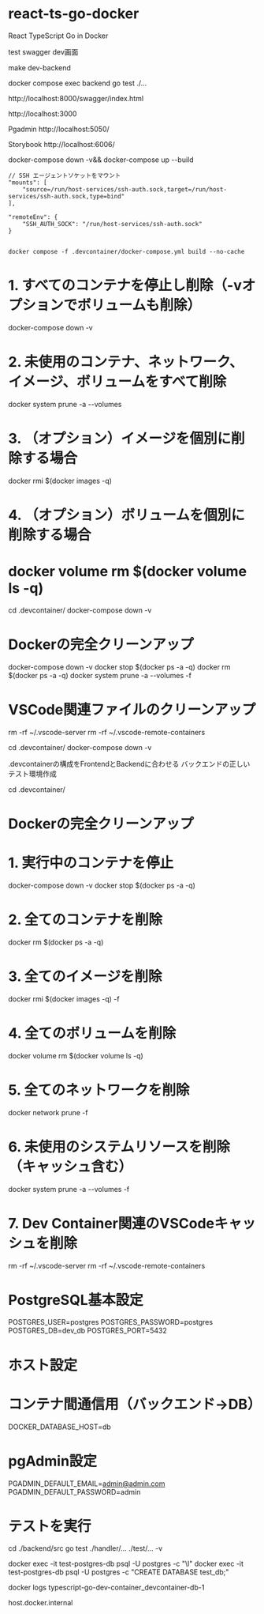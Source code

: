 # react-ts-go-docker
React TypeScript Go in Docker 

test
swagger
dev画面



make dev-backend


docker compose exec backend go test ./...

http://localhost:8000/swagger/index.html

http://localhost:3000

Pgadmin
http://localhost:5050/


Storybook
http://localhost:6006/

docker-compose down -v&& docker-compose up --build

	// SSH エージェントソケットをマウント
	"mounts": [
		"source=/run/host-services/ssh-auth.sock,target=/run/host-services/ssh-auth.sock,type=bind"
	],

	"remoteEnv": {
		"SSH_AUTH_SOCK": "/run/host-services/ssh-auth.sock"
	}


	docker compose -f .devcontainer/docker-compose.yml build --no-cache


# 1. すべてのコンテナを停止し削除（-vオプションでボリュームも削除）
docker-compose down -v

# 2. 未使用のコンテナ、ネットワーク、イメージ、ボリュームをすべて削除
docker system prune -a --volumes

# 3. （オプション）イメージを個別に削除する場合
docker rmi $(docker images -q)

# 4. （オプション）ボリュームを個別に削除する場合
docker volume rm $(docker volume ls -q)
================

cd .devcontainer/
docker-compose down -v


# Dockerの完全クリーンアップ
docker-compose down -v
docker stop $(docker ps -a -q)
docker rm $(docker ps -a -q)
docker system prune -a --volumes -f

# VSCode関連ファイルのクリーンアップ
rm -rf ~/.vscode-server
rm -rf ~/.vscode-remote-containers



cd .devcontainer/
docker-compose down -v

.devcontainerの構成をFrontendとBackendに合わせる
バックエンドの正しいテスト環境作成







cd .devcontainer/
# Dockerの完全クリーンアップ
# 1. 実行中のコンテナを停止
docker-compose down -v
docker stop $(docker ps -a -q)

# 2. 全てのコンテナを削除
docker rm $(docker ps -a -q)

# 3. 全てのイメージを削除
docker rmi $(docker images -q) -f

# 4. 全てのボリュームを削除
docker volume rm $(docker volume ls -q)

# 5. 全てのネットワークを削除
docker network prune -f

# 6. 未使用のシステムリソースを削除（キャッシュ含む）
docker system prune -a --volumes -f

# 7. Dev Container関連のVSCodeキャッシュを削除
rm -rf ~/.vscode-server
rm -rf ~/.vscode-remote-containers


# PostgreSQL基本設定
POSTGRES_USER=postgres
POSTGRES_PASSWORD=postgres
POSTGRES_DB=dev_db
POSTGRES_PORT=5432

# ホスト設定
# コンテナ間通信用（バックエンド→DB）
DOCKER_DATABASE_HOST=db              

# pgAdmin設定
PGADMIN_DEFAULT_EMAIL=admin@admin.com
PGADMIN_DEFAULT_PASSWORD=admin

# テストを実行
cd ./backend/src
go test ./handler/... ./test/... -v



docker exec -it test-postgres-db psql -U postgres -c "\l"
docker exec -it test-postgres-db psql -U postgres -c "CREATE DATABASE test_db;"

docker logs typescript-go-dev-container_devcontainer-db-1

host.docker.internal